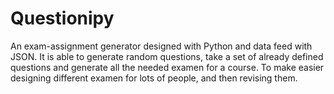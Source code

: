# Questionipy
An exam-assignment generator designed with Python and data feed with JSON. It is able to generate random questions, take a set of already defined questions and generate all the needed examen for a course. To make easier designing different examen for lots of people, and then revising them.

